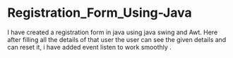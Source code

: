 # Registration_Form_Using-Java
I have created a registration form in java using java swing and Awt. Here after filling all the details of that user the user can see the given details and can reset it, i have added event listen to work smoothly .
